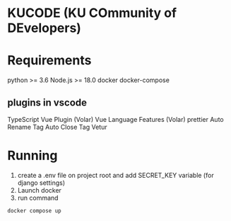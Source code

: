 # KUCODE (KU COmmunity of DEvelopers)


# Requirements
python >= 3.6
Node.js >= 18.0
docker
docker-compose

## plugins in vscode
TypeScript Vue Plugin (Volar)
Vue Language Features (Volar)
prettier
Auto Rename Tag
Auto Close Tag
Vetur

# Running
1. create a .env file on project root and add SECRET_KEY variable (for django settings)
2. Launch docker
3. run command
```
docker compose up
```